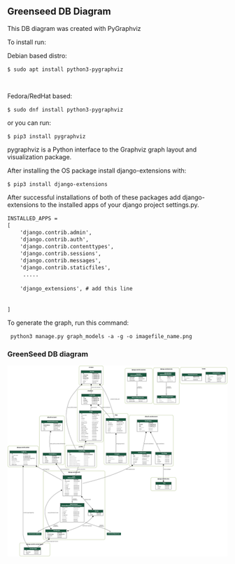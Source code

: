 ## Greenseed DB Diagram

This DB diagram was created with PyGraphviz

To install run:

Debian based distro:
```
$ sudo apt install python3-pygraphviz
```
<br>

Fedora/RedHat based:
```
$ sudo dnf install python3-pygraphviz
```

or you can run:

```
$ pip3 install pygraphviz
```

pygraphviz is a Python interface to the Graphviz graph layout and visualization package.

After installing the OS package install django-extensions with:

```
$ pip3 install django-extensions
```

After successful installations of both of these packages add django-extensions to the installed apps of your django project settings.py.


```
INSTALLED_APPS = 
[
    'django.contrib.admin',
    'django.contrib.auth',
    'django.contrib.contenttypes',
    'django.contrib.sessions',
    'django.contrib.messages',
    'django.contrib.staticfiles',
     .....

    'django_extensions', # add this line
     
     
]
```

To generate the graph, run this command:

```
 python3 manage.py graph_models -a -g -o imagefile_name.png
```

### GreenSeed DB diagram

![Screenshot of GreenSeed website](../static/image/db_diagram/greenseed_db_diagram.png)